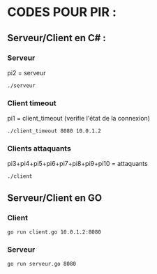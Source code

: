 # CODES POUR PIR : 

## Serveur/Client en C# :

### Serveur

pi2 = serveur
```shell
./serveur
```


### Client timeout

pi1 = client_timeout (verifie l'état de la connexion)
```shell
./client_timeout 8080 10.0.1.2
```


### Clients attaquants

pi3+pi4+pi5+pi6+pi7+pi8+pi9+pi10 = attaquants

```shell
./client
```




## Serveur/Client en GO

### Client

```shell
go run client.go 10.0.1.2:8080
```

### Serveur

```shell
go run serveur.go 8080
```
